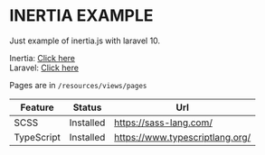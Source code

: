 # INERTIA EXAMPLE

Just example of inertia.js with laravel 10.

Inertia: [Click here](https://inertiajs.com/)<br/>
Laravel: [Click here](https://laravel.com/)

Pages are in `/resources/views/pages`<br/>

<table>
    <thead>
        <tr>
            <th>Feature</th>
            <th>Status</th>
            <th>Url</th>
        </tr>    
    </thead>
    <tbody>
        <tr>
            <td>SCSS</td>
            <td>Installed</td>
            <td><a href="https://sass-lang.com/">https://sass-lang.com/</a></td>
        </tr>
        <tr>
            <td>TypeScript</td>
            <td>Installed</td>
            <td><a href="https://www.typescriptlang.org/">https://www.typescriptlang.org/</a></td>
        </tr>
    </tbody>
</table>
